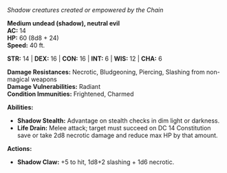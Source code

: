 _Shadow creatures created or empowered by the Chain_

**Medium undead (shadow), neutral evil**  
**AC:** 14  
**HP:** 60 (8d8 + 24)  
**Speed:** 40 ft.

**STR:** 14 | **DEX:** 16 | **CON:** 16 | **INT:** 6 | **WIS:** 12 | **CHA:** 6

**Damage Resistances:** Necrotic, Bludgeoning, Piercing, Slashing from non-magical weapons  
**Damage Vulnerabilities:** Radiant  
**Condition Immunities:** Frightened, Charmed

**Abilities:**
- **Shadow Stealth:** Advantage on stealth checks in dim light or darkness.
- **Life Drain:** Melee attack; target must succeed on DC 14 Constitution save or take 2d8 necrotic damage and reduce max HP by that amount.

**Actions:**
- **Shadow Claw:** +5 to hit, 1d8+2 slashing + 1d6 necrotic.